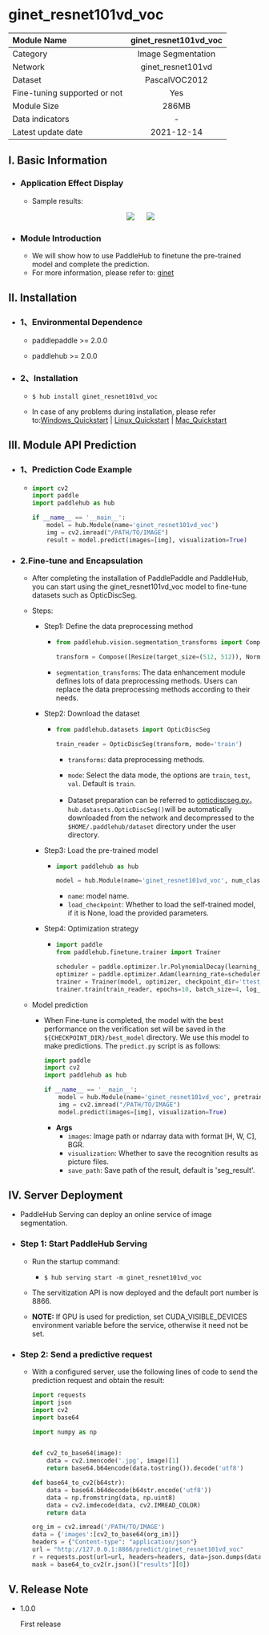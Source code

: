 # ginet_resnet101vd_voc

|Module Name|ginet_resnet101vd_voc|
| :--- | :---: | 
|Category|Image Segmentation|
|Network|ginet_resnet101vd|
|Dataset|PascalVOC2012|
|Fine-tuning supported or not|Yes|
|Module Size|286MB|
|Data indicators|-|
|Latest update date|2021-12-14|

## I. Basic Information 
  
- ### Application Effect Display
    - Sample results:
    <p align="center">
    <img src="https://user-images.githubusercontent.com/35907364/145925887-bf9e62d3-8c6d-43c2-8062-6cb6ba59ec0e.jpg"  hspace='10'/> <img src="https://user-images.githubusercontent.com/35907364/145925692-badb21d1-10e7-4a5d-82f5-1177d10a7681.png" hspace='10'/>
    </p>

- ### Module Introduction

    - We will show how to use PaddleHub to finetune the pre-trained model and complete the prediction.
    - For more information, please refer to: [ginet](https://arxiv.org/pdf/2009.06160)

## II. Installation

- ### 1、Environmental Dependence

    - paddlepaddle >= 2.0.0

    - paddlehub >= 2.0.0

- ### 2、Installation

    - ```shell
      $ hub install ginet_resnet101vd_voc
      ```

    - In case of any problems during installation, please refer to:[Windows_Quickstart](../../../../docs/docs_en/get_start/windows_quickstart.md)
    | [Linux_Quickstart](../../../../docs/docs_en/get_start/linux_quickstart.md) | [Mac_Quickstart](../../../../docs/docs_en/get_start/mac_quickstart.md)  


## III. Module API Prediction

- ### 1、Prediction Code Example


    - ```python
      import cv2
      import paddle
      import paddlehub as hub

      if __name__ == '__main__':
          model = hub.Module(name='ginet_resnet101vd_voc')
          img = cv2.imread("/PATH/TO/IMAGE")
          result = model.predict(images=[img], visualization=True)
      ```

- ### 2.Fine-tune and Encapsulation

    - After completing the installation of PaddlePaddle and PaddleHub, you can start using the ginet_resnet101vd_voc model to fine-tune datasets such as OpticDiscSeg.

    - Steps:

         - Step1: Define the data preprocessing method

            - ```python
              from paddlehub.vision.segmentation_transforms import Compose, Resize, Normalize

              transform = Compose([Resize(target_size=(512, 512)), Normalize()])
              ```

            - `segmentation_transforms`: The data enhancement module defines lots of data preprocessing methods. Users can replace the data preprocessing methods according to their needs.

         - Step2: Download the dataset

            - ```python
              from paddlehub.datasets import OpticDiscSeg

              train_reader = OpticDiscSeg(transform, mode='train')

              ```
                * `transforms`: data preprocessing methods.

                * `mode`: Select the data mode, the options are `train`, `test`, `val`. Default is `train`.

                * Dataset preparation can be referred to [opticdiscseg.py](../../paddlehub/datasets/opticdiscseg.py)。`hub.datasets.OpticDiscSeg()`will be automatically downloaded from the network and decompressed to the `$HOME/.paddlehub/dataset` directory under the user directory.

        - Step3: Load the pre-trained model

            - ```python
              import paddlehub as hub

              model = hub.Module(name='ginet_resnet101vd_voc', num_classes=2, pretrained=None)
              ```
                - `name`: model name.
                - `load_checkpoint`: Whether to load the self-trained model, if it is None, load the provided parameters.

        - Step4:  Optimization strategy

            - ```python
              import paddle
              from paddlehub.finetune.trainer import Trainer

              scheduler = paddle.optimizer.lr.PolynomialDecay(learning_rate=0.01, decay_steps=1000, power=0.9,  end_lr=0.0001)
              optimizer = paddle.optimizer.Adam(learning_rate=scheduler, parameters=model.parameters())
              trainer = Trainer(model, optimizer, checkpoint_dir='ttest_ckpt_img_seg', use_gpu=True)
              trainer.train(train_reader, epochs=10, batch_size=4, log_interval=10, save_interval=4)
              ```
             

    -  Model prediction

        - When Fine-tune is completed, the model with the best performance on the verification set will be saved in the `${CHECKPOINT_DIR}/best_model` directory. We use this model to make predictions. The `predict.py` script is as follows:

            ```python
            import paddle
            import cv2
            import paddlehub as hub

            if __name__ == '__main__':
                model = hub.Module(name='ginet_resnet101vd_voc', pretrained='/PATH/TO/CHECKPOINT')
                img = cv2.imread("/PATH/TO/IMAGE")
                model.predict(images=[img], visualization=True)
            ```

            - **Args**
                * `images`: Image path or ndarray data with format [H, W, C], BGR.
                * `visualization`: Whether to save the recognition results as picture files.
                * `save_path`: Save path of the result, default is 'seg_result'.


## IV. Server Deployment

- PaddleHub Serving can deploy an online service of image segmentation.

- ### Step 1: Start PaddleHub Serving

    - Run the startup command:

        - ```shell
          $ hub serving start -m ginet_resnet101vd_voc
          ```

    - The servitization API is now deployed and the default port number is 8866.

    - **NOTE:**  If GPU is used for prediction, set CUDA_VISIBLE_DEVICES environment variable before the service, otherwise it need not be set.

- ### Step 2: Send a predictive request

    - With a configured server, use the following lines of code to send the prediction request and obtain the result:

        ```python
        import requests
        import json
        import cv2
        import base64

        import numpy as np


        def cv2_to_base64(image):
            data = cv2.imencode('.jpg', image)[1]
            return base64.b64encode(data.tostring()).decode('utf8')

        def base64_to_cv2(b64str):
            data = base64.b64decode(b64str.encode('utf8'))
            data = np.fromstring(data, np.uint8)
            data = cv2.imdecode(data, cv2.IMREAD_COLOR)
            return data

        org_im = cv2.imread('/PATH/TO/IMAGE')
        data = {'images':[cv2_to_base64(org_im)]}
        headers = {"Content-type": "application/json"}
        url = "http://127.0.0.1:8866/predict/ginet_resnet101vd_voc"
        r = requests.post(url=url, headers=headers, data=json.dumps(data))
        mask = base64_to_cv2(r.json()["results"][0])
        ```

## V. Release Note

- 1.0.0

  First release